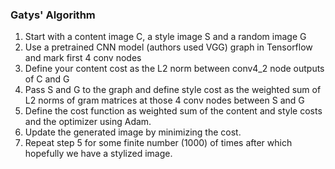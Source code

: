 
### Gatys' Algorithm
1. Start with a content image C, a style image S and a random image G
2. Use a pretrained CNN model (authors used VGG) graph  in Tensorflow and mark first 4 conv nodes
3. Define your content cost as the L2 norm between conv4_2 node outputs of C and G
4. Pass S and G to the graph and define style cost as the weighted sum of L2 norms of
gram matrices at those 4 conv nodes between S and G
4. Define the cost function as weighted sum of the content and style costs and the optimizer using Adam.
5. Update the generated image by minimizing the cost.
6. Repeat step 5 for some finite number (1000) of times after which hopefully we have a stylized image.
